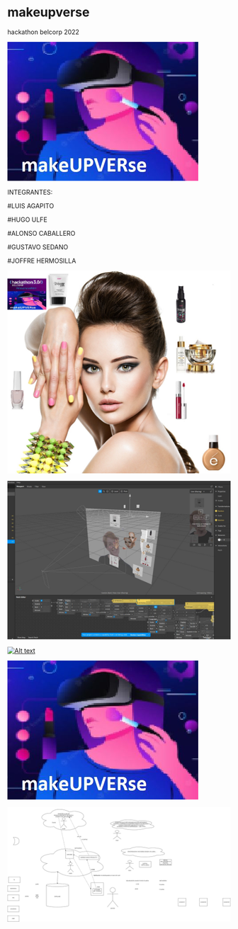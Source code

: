 # makeupverse
hackathon belcorp 2022



![ScreenShot](https://github.com/joffrehermosilla/makeupverse/blob/master/logoconcurso.JPG) 

INTEGRANTES:

#LUIS AGAPITO

#HUGO ULFE 

#ALONSO CABALLERO

#GUSTAVO SEDANO

#JOFFRE HERMOSILLA



![ScreenShot](https://github.com/joffrehermosilla/makeupverse/blob/master/makeupverse.jpeg) 


![ScreenShot](https://github.com/joffrehermosilla/makeupverse/blob/master/ejemplo1.JPG)


[![Alt text](https://img.youtube.com/vi/TZKM-_Vnp7g/0.jpg)](https://www.youtube.com/watch?v=TZKM-_Vnp7g)

[![Watch the video](https://github.com/joffrehermosilla/makeupverse/blob/master/logoconcurso.JPG)](https://youtube.com/shorts/TZKM-_Vnp7g)

![ScreenShot](https://github.com/joffrehermosilla/makeupverse/blob/master/makeupverse-Page-2.jpg) 
